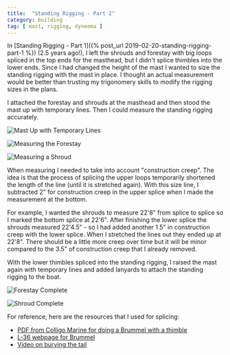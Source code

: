 ```yaml
---
title:  "Standing Rigging - Part 2"
category: building
tag: [ mast, rigging, dyneema ]
---
```


In [Standing Rigging - Part 1]({% post_url 2019-02-20-standing-rigging-part-1 %}) (2.5 years ago!), I left the shrouds and forestay with big loops spliced in the top ends for the masthead, but I didn't splice thimbles into the lower ends. Since I had changed the height of the mast I wanted to size the standing rigging with the mast in place. I thought an actual measurement would be better than trusting my trigonomery skills to modify the rigging sizes in the plans.

I attached the forestay and shrouds at the masthead and then stood the mast up with temporary lines. Then I could measure the standing rigging accurately.

![Mast Up with Temporary Lines](/assets/images/rigging-2-temporary.jpeg)

![Measuring the Forestay](/assets/images/rigging-2-measure-fore.jpeg)

![Measuring a Shroud](/assets/images/rigging-2-measure-shroud.jpeg)

When measuring I needed to take into account "construction creep". The idea is that the process of splicing the upper loops temporarily shortened the length of the line (until it is stretched again). With this size line, I subtracted 2" for construction creep in the upper splice when I made the measurement at the bottom.

For example, I wanted the shrouds to measure 22'8" from splice to splice so I marked the bottom splice at 22'6". After finishing the lower splice the shrouds measured 22'4.5" - so I had added another 1.5" in construction creep with the lower splice. When I stretched the lines out they ended up at 22'8". There should be a little more creep over time but it will be minor compared to the 3.5" of construction creep that I already removed.

With the lower thimbles spliced into the standing rigging, I raised the mast again with temporary lines and added lanyards to attach the standing rigging to the boat.

![Forestay Complete](/assets/images/rigging-2-forestay.jpeg)

![Shroud Complete](/assets/images/rigging-2-shroud.jpeg)

For reference, here are the resources that I used for splicing:
 * [PDF from Colligo Marine for doing a Brummel with a thimble](https://static1.squarespace.com/static/556621c8e4b02628a8d3bde8/t/55c111abe4b050ac66661752/1438716331904/splicing_instructions_for_web_rev_1_2.pdf)
 * [L-36 webpage for Brummel](https://l-36.com/brummel2.php)
 * [Video on burying the tail](https://www.youtube.com/watch?v=Nl3mwkXtLtk)
